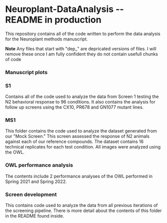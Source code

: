 # Neuroplant-DataAnalysis -- README in production
This repository contains all of the code written to perform the data analysis for the Neuroplant methods manuscript.

**Note** Any files that start with "dep_" are depricated versions of files. I will remove these once I am fully confident they do not contain usefull chunks of code

### Manuscript plots

### S1
<p> Contains all of the code used to analyze the data from Screen 1 testing the N2 behavioral response to 96 conditions. It also contains the analysis for follow up screens using the CX10, PR678 and GN1077 mutant lines.

### MS1
<p> This folder contains the code used to analyze the dataset generated from our "Mock Screen." This screen assessed the response of N2 animals against each of our reference compounds. The dataset contains 16 technical replicates for each test condition. All images were analyzed using the OWL.</p>

### OWL performance analysis
<p>The contents include 2 performance analyses of the OWL performed in Spring 2021 and Spring 2022.

### Screen development
<p> This contains code used to analyze the data from all previous iterations of the screening pipeline. There is more detail about the contents of this folder in the README found inside. 
